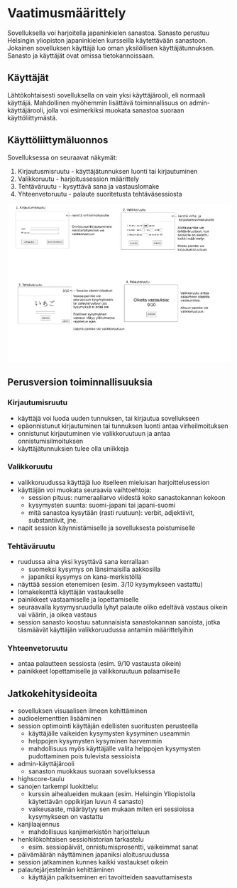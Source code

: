 # Vaatimusmäärittely
Sovelluksella voi harjoitella japaninkielen sanastoa.
Sanasto perustuu Helsingin yliopiston japaninkielen kursseilla käytettävään
sanastoon. Jokainen sovelluksen käyttäjä luo oman yksilöllisen
käyttäjätunnuksen. Sanasto ja käyttäjät ovat omissa tietokannoissaan.

## Käyttäjät
Lähtökohtaisesti sovelluksella on vain yksi käyttäjärooli, eli normaali
käyttäjä. Mahdollinen myöhemmin lisättävä toiminnallisuus on
admin-käyttäjärooli, jolla voi esimerkiksi muokata sanastoa suoraan
käyttöliittymästä. 

## Käyttöliittymäluonnos
Sovelluksessa on seuraavat näkymät:

1. Kirjautusmisruutu - käyttäjätunnuksen luonti tai kirjautuminen
2. Valikkoruutu - harjoitussession määrittely
3. Tehtäväruutu - kysyttävä sana ja vastauslomake
4. Yhteenvetoruutu -  palaute suoritetusta tehtäväsessiosta

<img src="https://raw.githubusercontent.com/Mieskalmari/ot-harjoitustyo/master/dokumentaatio/kuvat/kayttoliittymaluonnos.jpg">


## Perusversion toiminnallisuuksia

### Kirjautumisruutu
- käyttäjä voi luoda uuden tunnuksen, tai kirjautua sovellukseen
- epäonnistunut kirjautuminen tai tunnuksen luonti antaa virheilmoituksen
- onnistunut kirjautuminen vie valikkoruutuun ja antaa onnistumisilmoituksen
- käyttäjätunnuksien tulee olla uniikkeja

### Valikkoruutu
- valikkoruudussa käyttäjä luo itselleen mieluisan harjoittelusession
- käyttäjän voi muokata seuraavia vaihtoehtoja:
  - session pituus: numeraaliarvo viidestä koko sanastokannan kokoon 
  - kysymysten suunta: suomi-japani tai japani-suomi
  - mitä sanastoa kysytään (rasti ruutuun): verbit, adjektiivit, substantiivit,
jne. 
- napit session käynnistämiselle ja sovelluksesta poistumiselle

### Tehtäväruutu
- ruudussa aina yksi kysyttävä sana kerrallaan
  - suomeksi kysymys on länsimaisilla aakkosilla
  - japaniksi kysymys on kana-merkistöllä
- näyttää session etenemisen (esim. 3/10 kysymykseen vastattu)
- lomakekenttä käyttäjän vastaukselle
- painikkeet vastaamiselle ja lopettamiselle
- seuraavalla kysymysruudulla lyhyt palaute oliko edeltävä vastaus oikein vai
väärin, ja oikea vastaus
- session sanasto koostuu satunnaisista sanastokannan sanoista, jotka
täsmäävät käyttäjän valikkoruudussa antamiin määrittelyihin

### Yhteenvetoruutu
- antaa palautteen sessiosta (esim. 9/10 vastausta oikein)
- painikkeet lopettamiselle ja valikkoruutuun palaamiselle

## Jatkokehitysideoita
- sovelluksen visuaalisen ilmeen kehittäminen
- audioelementtien lisääminen
- session optimointi käyttäjän edellisten suoritusten perusteella
  - käyttäjälle vaikeiden kysymysten kysyminen useammin
  - helppojen kysymysten kysyminen harvemmin
   - mahdollisuus myös käyttäjälle valita helppojen kysymysten pudottaminen
pois tulevista sessioista
- admin-käyttäjärooli
  - sanaston muokkaus suoraan sovelluksessa
- highscore-taulu
- sanojen tarkempi luokittelu:
  - kurssin aihealueiden mukaan (esim. Helsingin Yliopistolla käytettävän
 oppikirjan luvun 4 sanasto)
  - vaikeusaste, määräytyy sen mukaan miten eri sessioissa kysymykseen on vastattu
- kanjilaajennus
  - mahdollisuus kanjimerkistön harjoitteluun
- henkilökohtaisen sessiohistorian tarkastelu
  - esim. sessiopäivät, onnistumisprosentti, vaikeimmat sanat
- päivämäärän näyttäminen japaniksi aloitusruudussa
- session jatkaminen kunnes kaikki vastaukset oikein 
- palautejärjestelmän kehittäminen
  - käyttäjän palkitseminen eri tavoitteiden saavuttamisesta
